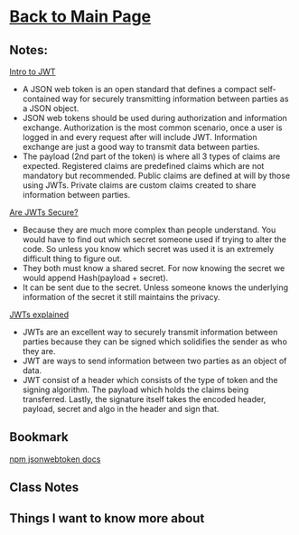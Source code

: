 # [Back to Main Page](https://reecerenninger.github.io/reading-notes/)

## Notes:

[Intro to JWT](https://jwt.io/introduction/)

- A JSON web token is an open standard that defines a compact self-contained way for securely transmitting information between parties as a JSON object.
- JSON web tokens should be used during authorization and information exchange. Authorization is the most common scenario, once a user is logged in and every request after will include JWT. Information exchange are just a good way to transmit data between parties.
- The payload (2nd part of the token) is where all 3 types of claims are expected. Registered claims are predefined claims which are not mandatory but recommended. Public claims are defined at will by those using JWTs. Private claims are custom claims created to share information between parties.

[Are JWTs Secure?](https://stackoverflow.com/questions/27301557/if-you-can-decode-jwt-how-are-they-secure)

- Because they are much more complex than people understand.  You would have to find out which secret someone used if trying to alter the code.  So unless you know which secret was used it is an extremely difficult thing to figure out.
- They both must know a shared secret. For now knowing the secret we would append Hash(payload + secret).
- It can be sent due to the secret.  Unless someone knows the underlying information of the secret it still maintains the privacy.

[JWTs explained](https://www.youtube.com/watch?v=926mknSW9Lo)

- JWTs are an excellent way to securely transmit information between parties because they can be signed which solidifies the sender as who they are.
- JWT are ways to send information between two parties as an object of data.
- JWT consist of a header which consists of the type of token and the signing algorithm. The payload which holds the claims being transferred. Lastly, the signature itself takes the encoded header, payload, secret and algo in the header and sign that.

## Bookmark

[npm jsonwebtoken docs](https://www.npmjs.com/package/jsonwebtoken)

## Class Notes

## Things I want to know more about

